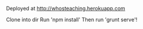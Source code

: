 Deployed at http://whosteaching.herokuapp.com

Clone into dir
Run 'npm install'
Then run 'grunt serve'!

